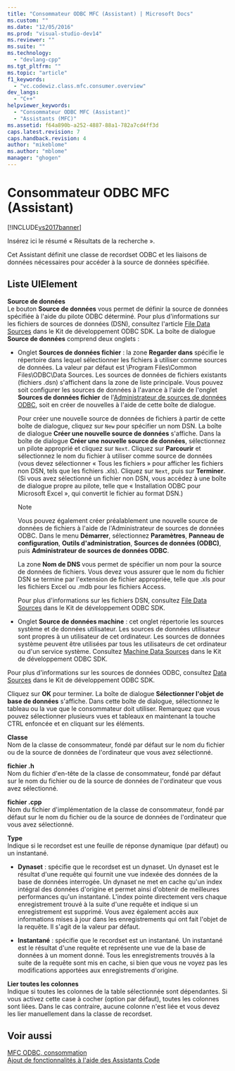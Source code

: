 ```yaml
---
title: "Consommateur ODBC MFC (Assistant) | Microsoft Docs"
ms.custom: ""
ms.date: "12/05/2016"
ms.prod: "visual-studio-dev14"
ms.reviewer: ""
ms.suite: ""
ms.technology: 
  - "devlang-cpp"
ms.tgt_pltfrm: ""
ms.topic: "article"
f1_keywords: 
  - "vc.codewiz.class.mfc.consumer.overview"
dev_langs: 
  - "C++"
helpviewer_keywords: 
  - "Consommateur ODBC MFC (Assistant)"
  - "Assistants (MFC)"
ms.assetid: f64a890b-a252-4887-88a1-782a7cd4ff3d
caps.latest.revision: 7
caps.handback.revision: 4
author: "mikeblome"
ms.author: "mblome"
manager: "ghogen"
---
```

# Consommateur ODBC MFC (Assistant)
[!INCLUDE[vs2017banner](../../assembler/inline/includes/vs2017banner.md)]

Insérez ici le résumé « Résultats de la recherche ».  
  
 Cet Assistant définit une classe de recordset ODBC et les liaisons de données nécessaires pour accéder à la source de données spécifiée.  
  
## Liste UIElement  
 **Source de données**  
 Le bouton **Source de données** vous permet de définir la source de données spécifiée à l'aide du pilote ODBC déterminé.  Pour plus d'informations sur les fichiers de sources de données \(DSN\), consultez l'article [File Data Sources](https://msdn.microsoft.com/en-us/library/ms715401.aspx) dans le Kit de développement ODBC SDK.  La boîte de dialogue **Source de données** comprend deux onglets :  
  
-   Onglet **Sources de données fichier** : la zone **Regarder dans** spécifie le répertoire dans lequel sélectionner les fichiers à utiliser comme sources de données.  La valeur par défaut est \\Program Files\\Common Files\\ODBC\\Data Sources.  Les sources de données de fichiers existants \(fichiers .dsn\) s'affichent dans la zone de liste principale.  Vous pouvez soit configurer les sources de données à l'avance à l'aide de l'onglet **Sources de données fichier** de l'[Administrateur de sources de données ODBC](https://msdn.microsoft.com/en-us/library/ms714024.aspx), soit en créer de nouvelles à l'aide de cette boîte de dialogue.  
  
     Pour créer une nouvelle source de données de fichiers à partir de cette boîte de dialogue, cliquez sur `New` pour spécifier un nom DSN. La boîte de dialogue **Créer une nouvelle source de données** s'affiche.  Dans la boîte de dialogue **Créer une nouvelle source de données**, sélectionnez un pilote approprié et cliquez sur `Next`. Cliquez sur **Parcourir** et sélectionnez le nom du fichier à utiliser comme source de données \(vous devez sélectionner « Tous les fichiers » pour afficher les fichiers non DSN, tels que les fichiers .xls\). Cliquez sur `Next`, puis sur **Terminer**. \(Si vous avez sélectionné un fichier non DSN, vous accédez à une boîte de dialogue propre au pilote, telle que « Installation ODBC pour Microsoft Excel », qui convertit le fichier au format DSN.\)  
  
    > [!NOTE]
    >  Vous pouvez également créer préalablement une nouvelle source de données de fichiers à l'aide de l'Administrateur de sources de données ODBC.  Dans le menu **Démarrer**, sélectionnez **Paramètres**, **Panneau de configuration**, **Outils d'administration**, **Sources de données \(ODBC\)**, puis **Administrateur de sources de données ODBC**.  
  
     La zone **Nom de DNS** vous permet de spécifier un nom pour la source de données de fichiers.  Vous devez vous assurer que le nom du fichier DSN se termine par l'extension de fichier appropriée, telle que .xls pour les fichiers Excel ou .mdb pour les fichiers Access.  
  
     Pour plus d'informations sur les fichiers DSN, consultez [File Data Sources](https://msdn.microsoft.com/en-us/library/ms715401.aspx) dans le Kit de développement ODBC SDK.  
  
-   Onglet **Source de données machine** : cet onglet répertorie les sources système et de données utilisateur.  Les sources de données utilisateur sont propres à un utilisateur de cet ordinateur.  Les sources de données système peuvent être utilisées par tous les utilisateurs de cet ordinateur ou d'un service système.  Consultez [Machine Data Sources](https://msdn.microsoft.com/en-us/library/ms710952.aspx) dans le Kit de développement ODBC SDK.  
  
 Pour plus d'informations sur les sources de données ODBC, consultez [Data Sources](https://msdn.microsoft.com/en-us/library/ms711688.aspx) dans le Kit de développement ODBC SDK.  
  
 Cliquez sur **OK** pour terminer.  La boîte de dialogue **Sélectionner l'objet de base de données** s'affiche.  Dans cette boîte de dialogue, sélectionnez le tableau ou la vue que le consommateur doit utiliser.  Remarquez que vous pouvez sélectionner plusieurs vues et tableaux en maintenant la touche CTRL enfoncée et en cliquant sur les éléments.  
  
 **Classe**  
 Nom de la classe de consommateur, fondé par défaut sur le nom du fichier ou de la source de données de l'ordinateur que vous avez sélectionné.  
  
 **fichier .h**  
 Nom du fichier d'en\-tête de la classe de consommateur, fondé par défaut sur le nom du fichier ou de la source de données de l'ordinateur que vous avez sélectionné.  
  
 **fichier .cpp**  
 Nom du fichier d'implémentation de la classe de consommateur, fondé par défaut sur le nom du fichier ou de la source de données de l'ordinateur que vous avez sélectionné.  
  
 **Type**  
 Indique si le recordset est une feuille de réponse dynamique \(par défaut\) ou un instantané.  
  
-   **Dynaset** : spécifie que le recordset est un dynaset.  Un dynaset est le résultat d'une requête qui fournit une vue indexée des données de la base de données interrogée.  Un dynaset ne met en cache qu'un index intégral des données d'origine et permet ainsi d'obtenir de meilleures performances qu'un instantané.  L'index pointe directement vers chaque enregistrement trouvé à la suite d'une requête et indique si un enregistrement est supprimé.  Vous avez également accès aux informations mises à jour dans les enregistrements qui ont fait l'objet de la requête.  Il s'agit de la valeur par défaut.  
  
-   **Instantané** : spécifie que le recordset est un instantané.  Un instantané est le résultat d'une requête et représente une vue de la base de données à un moment donné.  Tous les enregistrements trouvés à la suite de la requête sont mis en cache, si bien que vous ne voyez pas les modifications apportées aux enregistrements d'origine.  
  
 **Lier toutes les colonnes**  
 Indique si toutes les colonnes de la table sélectionnée sont dépendantes.  Si vous activez cette case à cocher \(option par défaut\), toutes les colonnes sont liées. Dans le cas contraire, aucune colonne n'est liée et vous devez les lier manuellement dans la classe de recordset.  
  
## Voir aussi  
 [MFC ODBC, consommation](../../mfc/reference/adding-an-mfc-odbc-consumer.md)   
 [Ajout de fonctionnalités à l'aide des Assistants Code](../../ide/adding-functionality-with-code-wizards-cpp.md)